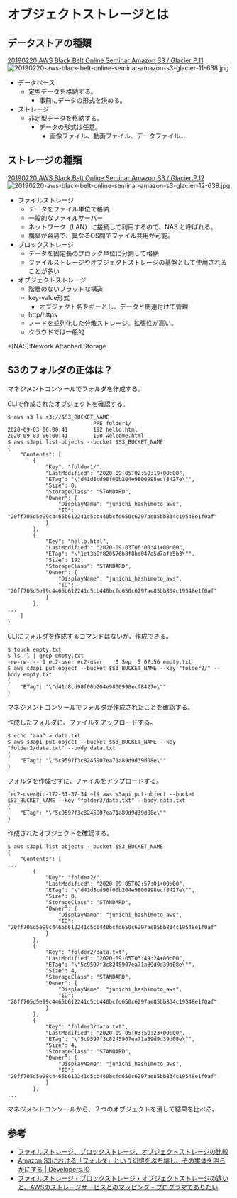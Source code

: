 オブジェクトストレージとは
=

## データストアの種類
[20190220 AWS Black Belt Online Seminar Amazon S3 / Glacier P.11](https://www.slideshare.net/AmazonWebServicesJapan/20190220-aws-black-belt-online-seminar-amazon-s3-glacier)
![20190220-aws-black-belt-online-seminar-amazon-s3-glacier-11-638.jpg](https://image.slidesharecdn.com/20190220aws-blackbelts3glacier-190226063716/95/20190220-aws-black-belt-online-seminar-amazon-s3-glacier-11-638.jpg?cb=1551163101)

- データベース
    - 定型データを格納する。
        - 事前にデータの形式を決める。
- ストレージ
    - 非定型データを格納する。
        - データの形式は任意。
            - 画像ファイル、動画ファイル、データファイル...

## ストレージの種類
[20190220 AWS Black Belt Online Seminar Amazon S3 / Glacier P.12](https://www.slideshare.net/AmazonWebServicesJapan/20190220-aws-black-belt-online-seminar-amazon-s3-glacier)
![20190220-aws-black-belt-online-seminar-amazon-s3-glacier-12-638.jpg](https://image.slidesharecdn.com/20190220aws-blackbelts3glacier-190226063716/95/20190220-aws-black-belt-online-seminar-amazon-s3-glacier-12-638.jpg?cb=1551163101)

- ファイルストレージ
    - データをファイル単位で格納
    - 一般的なファイルサーバー
    - ネットワーク（LAN）に接続して利用するので、NAS と呼ばれる。
    - 構築が容易で、異なるOS間でファイル共用が可能。
- ブロックストレージ
    - データを固定長のブロック単位に分割して格納
    - ファイルストレージやオブジェクトストレージの基盤として使用されることが多い
- オブジェクトストレージ
    - 階層のないフラットな構造
    - key-value形式
        - オブジェクト名をキーとし、データと関連付けて管理
    - http/https
    - ノードを並列化した分散ストレージ。拡張性が高い。
    - クラウドでは一般的

*[NAS]:Nework Attached Storage 

## S3のフォルダの正体は？

マネジメントコンソールでフォルダを作成する。

CLIで作成されたオブジェクトを確認する。

```bash=+
$ aws s3 ls s3://$S3_BUCKET_NAME
                           PRE folder1/
2020-09-03 06:00:41        192 hello.html
2020-09-03 06:00:41        190 welcome.html
$ aws s3api list-objects --bucket $S3_BUCKET_NAME
{
    "Contents": [
        {
            "Key": "folder1/",
            "LastModified": "2020-09-05T02:50:19+00:00",
            "ETag": "\"d41d8cd98f00b204e9800998ecf8427e\"",
            "Size": 0,
            "StorageClass": "STANDARD",
            "Owner": {
                "DisplayName": "junichi_hashimoto_aws",
                "ID": "20ff705d5e99c4465b612241c5cb440bcfd650c6297ae85bb834c19548e1f0af"
            }
        },
        {
            "Key": "hello.html",
            "LastModified": "2020-09-03T06:00:41+00:00",
            "ETag": "\"1cf3b9f820576b8f8bd047a5d7afb5b3\"",
            "Size": 192,
            "StorageClass": "STANDARD",
            "Owner": {
                "DisplayName": "junichi_hashimoto_aws",
                "ID": "20ff705d5e99c4465b612241c5cb440bcfd650c6297ae85bb834c19548e1f0af"
            }
        },
...
    ]
}
```

CLIにフォルダを作成するコマンドはないが、作成できる。
```bash=+
$ touch empty.txt
$ ls -l | grep empty.txt
-rw-rw-r-- 1 ec2-user ec2-user    0 Sep  5 02:56 empty.txt
$ aws s3api put-object --bucket $S3_BUCKET_NAME --key "folder2/" --body empty.txt
{
    "ETag": "\"d41d8cd98f00b204e9800998ecf8427e\""
}
```

マネジメントコンソールでフォルダが作成されたことを確認する。


作成したフォルダに、ファイルをアップロードする。
```bash=+
$ echo "aaa" > data.txt
$ aws s3api put-object --bucket $S3_BUCKET_NAME --key "folder2/data.txt" --body data.txt
{
    "ETag": "\"5c9597f3c8245907ea71a89d9d39d08e\""
}

```

フォルダを作成せずに、ファイルをアップロードする。
```bash=+
[ec2-user@ip-172-31-37-34 ~]$ aws s3api put-object --bucket $S3_BUCKET_NAME --key "folder3/data.txt" --body data.txt 
{
    "ETag": "\"5c9597f3c8245907ea71a89d9d39d08e\""
}

```

作成されたオブジェクトを確認する。

```bash=+
$ aws s3api list-objects --bucket $S3_BUCKET_NAME
{
    "Contents": [
...    
        {
            "Key": "folder2/",
            "LastModified": "2020-09-05T02:57:01+00:00",
            "ETag": "\"d41d8cd98f00b204e9800998ecf8427e\"",
            "Size": 0,
            "StorageClass": "STANDARD",
            "Owner": {
                "DisplayName": "junichi_hashimoto_aws",
                "ID": "20ff705d5e99c4465b612241c5cb440bcfd650c6297ae85bb834c19548e1f0af"
            }
        },
        {
            "Key": "folder2/data.txt",
            "LastModified": "2020-09-05T03:49:24+00:00",
            "ETag": "\"5c9597f3c8245907ea71a89d9d39d08e\"",
            "Size": 4,
            "StorageClass": "STANDARD",
            "Owner": {
                "DisplayName": "junichi_hashimoto_aws",
                "ID": "20ff705d5e99c4465b612241c5cb440bcfd650c6297ae85bb834c19548e1f0af"
            }
        },
        {
            "Key": "folder3/data.txt",
            "LastModified": "2020-09-05T03:50:23+00:00",
            "ETag": "\"5c9597f3c8245907ea71a89d9d39d08e\"",
            "Size": 4,
            "StorageClass": "STANDARD",
            "Owner": {
                "DisplayName": "junichi_hashimoto_aws",
                "ID": "20ff705d5e99c4465b612241c5cb440bcfd650c6297ae85bb834c19548e1f0af"
            }
        },
...
```

マネジメントコンソールから、２つのオブジェクトを消して結果を比べる。

## 参考
- [ファイルストレージ、ブロックストレージ、オブジェクトストレージの比較](https://www.redhat.com/ja/topics/data-storage/file-block-object-storage)
- [Amazon S3における「フォルダ」という幻想をぶち壊し、その実体を明らかにする \| Developers\.IO](https://dev.classmethod.jp/articles/amazon-s3-folders/)
- [ファイルストレージ・ブロックストレージ・オブジェクトストレージの違いと、AWSのストレージサービスとのマッピング \- プログラマでありたい](https://blog.takuros.net/entry/2020/09/06/183748)

